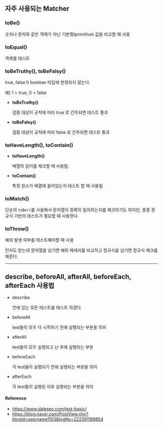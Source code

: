 ## 자주 사용되는 Matcher

### **toBe()**

숫자나 문자와 같은 객체가 아닌 기본형(primitive) 값을 비교할 때 사용

### **toEqual()**

객체를 테스트

### **toBeTruthy(), toBeFalsy()**

true, false가 boolean 타입에 한정되지 않는다.

예) 1 = true, 0 = false

- **toBeTruthy()**

  검증 대상이 규칙에 따라 true 로 간주되면 테스트 통과

- **toBeFalsy()**

  검증 대상이 규칙에 따라 false 로 간주되면 테스트 통과

### **toHaveLength(), toContain()**

- **toHaveLength()**

  배열의 길이를 체크할 때 사용됨.

- **toContain()**

  특정 원소가 배열에 들어있는지 테스트 할 때 사용됨

### **toMatch()**

단순히 `toBe()`를 사용해서 문자열이 정확히 일치하는지를 체크하기도 하지만, 종종 정규식 기반의 테스트가 필요할 때 사용한다.

### **toThrow()**

예외 발생 여부를 테스트해야할 때 사용

인자도 받는데 문자열을 넘기면 예외 메세지를 비교하고 정규식을 넘기면 정규식 체크를 해준다.

---

## describe, beforeAll, afterAll, beforeEach, afterEach 사용법

- describe

  안에 있는 모든 테스트를 테스트 하겠다.

- beforeAll

  test들이 모두 다 시작하기 전에 실행되는 부분을 의미

- afterAll

  test들이 모두 실행되고 난 후에 실행되는 부분

- beforeEach

  각 test들이 실행되기 전에 실행되는 부분을 의미

- afterEach

  각 test들이 실행된 이후 실행되는 부분을 의미

#### Reference

- https://www.daleseo.com/jest-basic/
- https://blog.naver.com/PostView.nhn?blogId=username1103&logNo=222391189854
